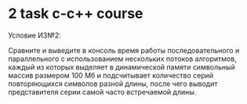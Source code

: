 # 2 task c-c++ course
Условие ИЗ№2:

Сравните и выведите в консоль время работы последовательного и параллельного с использованием нескольких потоков алгоритмов,
каждый из которых выделяет в динамической памяти символьный массив размером 100 Мб и подсчитывает количество серий
повторяющихся символов разной длины, после чего выводит представителя серии самой часто встречаемой длины.